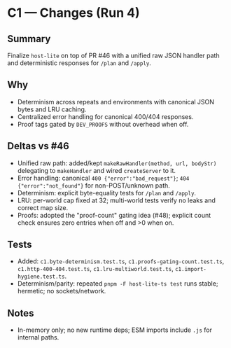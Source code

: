 # C1 — Changes (Run 4)

## Summary
Finalize `host-lite` on top of PR #46 with a unified raw JSON handler path and deterministic responses for `/plan` and `/apply`.

## Why
- Determinism across repeats and environments with canonical JSON bytes and LRU caching.
- Centralized error handling for canonical 400/404 responses.
- Proof tags gated by `DEV_PROOFS` without overhead when off.

## Deltas vs #46
- Unified raw path: added/kept `makeRawHandler(method, url, bodyStr)` delegating to `makeHandler` and wired `createServer` to it.
- Error handling: canonical `400 {"error":"bad_request"}`; `404 {"error":"not_found"}` for non-POST/unknown path.
- Determinism: explicit byte-equality tests for `/plan` and `/apply`.
- LRU: per-world cap fixed at 32; multi-world tests verify no leaks and correct map size.
- Proofs: adopted the "proof-count" gating idea (#48); explicit count check ensures zero entries when off and >0 when on.

## Tests
- Added: `c1.byte-determinism.test.ts`, `c1.proofs-gating-count.test.ts`, `c1.http-400-404.test.ts`, `c1.lru-multiworld.test.ts`, `c1.import-hygiene.test.ts`.
- Determinism/parity: repeated `pnpm -F host-lite-ts test` runs stable; hermetic; no sockets/network.

## Notes
- In-memory only; no new runtime deps; ESM imports include `.js` for internal paths.
